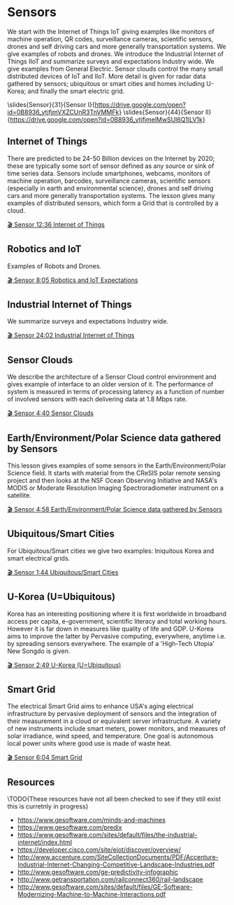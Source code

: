 Sensors
=======

We start with the Internet of Things IoT giving examples like monitors
of machine operation, QR codes, surveillance cameras, scientific
sensors, drones and self driving cars and more generally transportation
systems. We give examples of robots and drones. We introduce the
Industrial Internet of Things IIoT and summarize surveys and
expectations Industry wide. We give examples from General Electric.
Sensor clouds control the many small distributed devices of IoT and
IIoT. More detail is given for radar data gathered by sensors;
ubiquitous or smart cities and homes including U-Korea; and finally the
smart electric grid.

\slides{Sensor}{31}{Sensor I}{https://drive.google.com/open?id=0B8936_ytjfjmVXZCUnR3TnVMMFk}
\slides{Sensor}{44}{Sensor II}{https://drive.google.com/open?id=0B8936_ytjfjmelMwSUl6Q1lLV1k}

Internet of Things
------------------

There are predicted to be 24-50 Billion devices on the Internet by 2020;
these are typically some sort of sensor defined as any source or sink of
time series data. Sensors include smartphones, webcams, monitors of
machine operation, barcodes, surveillance cameras, scientific sensors
(especially in earth and environmental science), drones and self driving
cars and more generally transportation systems. The lesson gives many
examples of distributed sensors, which form a Grid that is controlled by
a cloud.

[:clapper: Sensor 12:36 Internet of Things](https://www.youtube.com/watch?v=0O0-mz-CWtQ)

Robotics and IoT
----------------

Examples of Robots and Drones.

[:clapper: Sensor 8:05 Robotics and IoT Expectations](https://www.youtube.com/watch?v=ABP0Yygw2Zg)

Industrial Internet of Things
-----------------------------

We summarize surveys and expectations Industry wide.

[:clapper: Sensor 24:02 Industrial Internet of Things](https://www.youtube.com/watch?v=kxKzBfd62Og)

Sensor Clouds
-------------

We describe the architecture of a Sensor Cloud control environment and
gives example of interface to an older version of it. The performance of
system is measured in terms of processing latency as a function of
number of involved sensors with each delivering data at 1.8 Mbps rate.

[:clapper: Sensor 4:40 Sensor Clouds](https://youtu.be/0egT1FsVGrU)

Earth/Environment/Polar Science data gathered by Sensors
--------------------------------------------------------

This lesson gives examples of some sensors in the
Earth/Environment/Polar Science field. It starts with material from the
CReSIS polar remote sensing project and then looks at the NSF Ocean
Observing Initiative and NASA's MODIS or Moderate Resolution Imaging
Spectroradiometer instrument on a satellite.

[:clapper: Sensor 4:58 Earth/Environment/Polar Science data gathered by Sensors](https://youtu.be/CS2gX7axWfI)

Ubiquitous/Smart Cities
-----------------------

For Ubiquitous/Smart cities we give two examples: Iniquitous Korea and
smart electrical grids.

[:clapper: Sensor 1:44 Ubiquitous/Smart Cities](https://youtu.be/MFFIItQ3SOo)

U-Korea (U=Ubiquitous)
----------------------

Korea has an interesting positioning where it is first worldwide in
broadband access per capita, e-government, scientific literacy and total
working hours. However it is far down in measures like quality of life
and GDP. U-Korea aims to improve the latter by Pervasive computing,
everywhere, anytime i.e. by spreading sensors everywhere. The example of
a 'High-Tech Utopia' New Songdo is given.

[:clapper: Sensor 2:49 U-Korea (U=Ubiquitous)](https://www.youtube.com/watch?v=U38zWbSI2n4)

Smart Grid
----------

The electrical Smart Grid aims to enhance USA's aging electrical
infrastructure by pervasive deployment of sensors and the integration of
their measurement in a cloud or equivalent server infrastructure. A
variety of new instruments include smart meters, power monitors, and
measures of solar irradiance, wind speed, and temperature. One goal is
autonomous local power units where good use is made of waste heat.

[:clapper: Sensor 6:04 Smart Grid](https://www.youtube.com/watch?v=UfEiIzaZzI8)

Resources
---------

\TODO{These resources have not all been checked to see if they still
  exist this is curretnly in progress}
-   <https://www.gesoftware.com/minds-and-machines>
-   <https://www.gesoftware.com/predix>
-   <https://www.gesoftware.com/sites/default/files/the-industrial-internet/index.html>
-   <https://developer.cisco.com/site/eiot/discover/overview/>
-   <http://www.accenture.com/SiteCollectionDocuments/PDF/Accenture-Industrial-Internet-Changing-Competitive-Landscape-Industries.pdf>
-   <http://www.gesoftware.com/ge-predictivity-infographic>
-   <http://www.getransportation.com/railconnect360/rail-landscape>
-   <http://www.gesoftware.com/sites/default/files/GE-Software-Modernizing-Machine-to-Machine-Interactions.pdf>
